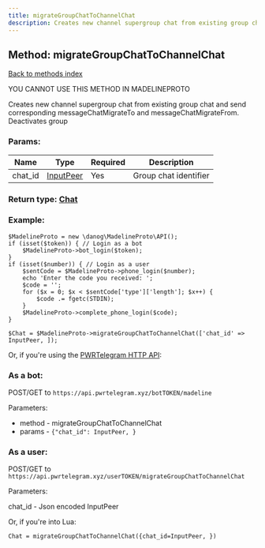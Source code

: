 ```yaml
---
title: migrateGroupChatToChannelChat
description: Creates new channel supergroup chat from existing group chat and send corresponding messageChatMigrateTo and messageChatMigrateFrom. Deactivates group
---
```

## Method: migrateGroupChatToChannelChat  
[Back to methods index](index.md)


YOU CANNOT USE THIS METHOD IN MADELINEPROTO


Creates new channel supergroup chat from existing group chat and send corresponding messageChatMigrateTo and messageChatMigrateFrom. Deactivates group

### Params:

| Name     |    Type       | Required | Description |
|----------|---------------|----------|-------------|
|chat\_id|[InputPeer](../types/InputPeer.md) | Yes|Group chat identifier|


### Return type: [Chat](../types/Chat.md)

### Example:


```
$MadelineProto = new \danog\MadelineProto\API();
if (isset($token)) { // Login as a bot
    $MadelineProto->bot_login($token);
}
if (isset($number)) { // Login as a user
    $sentCode = $MadelineProto->phone_login($number);
    echo 'Enter the code you received: ';
    $code = '';
    for ($x = 0; $x < $sentCode['type']['length']; $x++) {
        $code .= fgetc(STDIN);
    }
    $MadelineProto->complete_phone_login($code);
}

$Chat = $MadelineProto->migrateGroupChatToChannelChat(['chat_id' => InputPeer, ]);
```

Or, if you're using the [PWRTelegram HTTP API](https://pwrtelegram.xyz):

### As a bot:

POST/GET to `https://api.pwrtelegram.xyz/botTOKEN/madeline`

Parameters:

* method - migrateGroupChatToChannelChat
* params - `{"chat_id": InputPeer, }`



### As a user:

POST/GET to `https://api.pwrtelegram.xyz/userTOKEN/migrateGroupChatToChannelChat`

Parameters:

chat_id - Json encoded InputPeer




Or, if you're into Lua:

```
Chat = migrateGroupChatToChannelChat({chat_id=InputPeer, })
```

